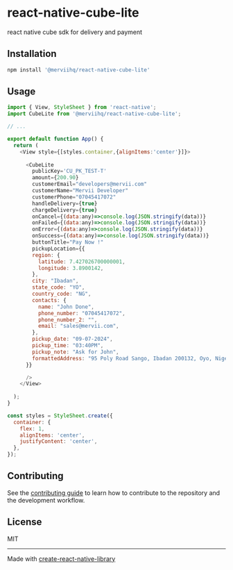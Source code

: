 # react-native-cube-lite

react native cube sdk for delivery and payment

## Installation


```sh
npm install '@merviihq/react-native-cube-lite'
```


## Usage


```js
import { View, StyleSheet } from 'react-native';
import CubeLite from '@merviihq/react-native-cube-lite';

// ...

export default function App() {
  return (
    <View style={[styles.container,{alignItems:'center'}]}>
     
      <CubeLite
        publicKey='CU_PK_TEST-T'
        amount={200.90}
        customerEmail="developers@mervii.com"
        customerName="Mervii Developer"
        customerPhone="07045417072"
        handleDelivery={true}
        chargeDelivery={true}
        onCancel={(data:any)=>console.log(JSON.stringify(data))}
        onFailed={(data:any)=>console.log(JSON.stringify(data))}
        onError={(data:any)=>console.log(JSON.stringify(data))}
        onSuccess={(data:any)=>console.log(JSON.stringify(data))}
        buttonTitle="Pay Now !"
        pickupLocation={{
        region: {
          latitude: 7.427026700000001,
          longitude: 3.8900142,
        },
        city: "Ibadan",
        state_code: "YO",
        country_code: "NG",
        contacts: {
          name: "John Done",
          phone_number: "07045417072",
          phone_number_2: "",
          email: "sales@mervii.com",
        },
        pickup_date: "09-07-2024",
        pickup_time: "03:40PM",
        pickup_note: "Ask for John",
        formattedAddress: "95 Poly Road Sango, Ibadan 200132, Oyo, Nigeria",
      }}

      />
    </View>
    
  );
}

const styles = StyleSheet.create({
  container: {
    flex: 1,
    alignItems: 'center',
    justifyContent: 'center',
  },
});
```


## Contributing

See the [contributing guide](CONTRIBUTING.md) to learn how to contribute to the repository and the development workflow.

## License

MIT

---

Made with [create-react-native-library](https://github.com/callstack/react-native-builder-bob)
